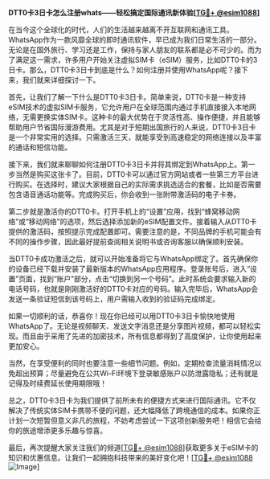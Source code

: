 **DTT0卡3日卡怎么注册whats——轻松搞定国际通讯新体验[[TG💪+ @esim1088](https://t.me/s/esim1088)]**

在当今这个全球化的时代，人们的生活越来越离不开互联网和通讯工具。WhatsApp作为一款风靡全球的即时通讯软件，早已成为我们日常生活的一部分。无论是在国外旅行、学习还是工作，保持与家人朋友的联系都是必不可少的。而为了满足这一需求，许多用户开始关注虚拟SIM卡（eSIM）服务，比如DTT0卡的3日卡。那么，DTT0卡3日卡到底是什么？如何注册并使用WhatsApp呢？接下来，我们就来详细探讨一下。

首先，让我们了解一下什么是DTT0卡3日卡。简单来说，DTT0卡是一种支持eSIM技术的虚拟SIM卡服务，它允许用户在全球范围内通过手机直接接入本地网络，无需更换实体SIM卡。这种卡的最大优势在于灵活性高、操作便捷，并且能够帮助用户节省国际漫游费用。尤其是对于短期出国旅行的人来说，DTT0卡3日卡是一个非常实用的选择。只需激活三天，就能享受到高速稳定的网络连接以及丰富的通话和短信功能。

接下来，我们就来聊聊如何注册DTT0卡3日卡并将其绑定到WhatsApp上。第一步当然是购买这张卡了。目前，DTT0卡可以通过官方网站或者一些第三方平台进行购买。在选择时，建议大家根据自己的实际需求挑选适合的套餐，比如是否需要包含语音通话功能等。完成购买后，你会收到一张附带激活码的电子卡券。

第二步就是激活你的DTT0卡。打开手机上的“设置”应用，找到“蜂窝移动网络”或“移动网络”的选项，然后选择添加新的eSIM配置文件。接着输入从DTT0卡提供的激活码，按照提示完成配置即可。需要注意的是，不同品牌的手机可能会有不同的操作步骤，因此最好提前查阅相关说明书或咨询客服以确保顺利安装。

当DTT0卡成功激活之后，就可以开始准备将它与WhatsApp绑定了。首先确保你的设备已经下载并安装了最新版本的WhatsApp应用程序。登录账号后，进入“设置”页面，找到“账户”部分，点击“切换到另一个号码”。此时系统会要求输入新的电话号码，也就是刚刚激活好的DTT0卡对应的号码。输入完毕后，WhatsApp会发送一条验证短信到该号码上，用户需输入收到的验证码完成绑定。

如果一切顺利的话，恭喜你！现在你已经可以用DTT0卡3日卡愉快地使用WhatsApp了。无论是视频聊天、发送文字消息还是分享图片视频，都可以轻松实现。而且由于采用了先进的加密技术，所有信息都得到了高度保护，让你使用起来更加安心。

当然，在享受便利的同时也要注意一些细节问题。例如，定期检查流量消耗情况以免超出预算；尽量避免在公共Wi-Fi环境下登录敏感账户以防泄露隐私；还有就是记得及时续费延长使用期限哦！

总之，DTT0卡3日卡为我们提供了前所未有的便捷方式来进行国际通讯。它不仅解决了传统实体SIM卡携带不便的问题，还大幅降低了跨境通信的成本。如果你正计划一次短暂但意义非凡的旅程，不妨考虑尝试一下这项创新服务吧！相信它会给你的旅途增添更多乐趣与惊喜。

最后，再次提醒大家关注我们的频道[[TG💪+ @esim1088](https://t.me/s/esim1088)]获取更多关于eSIM卡的知识和优惠信息。让我们一起拥抱科技带来的美好变化吧！[[TG💪+ @esim1088](https://t.me/s/esim1088) ![Image](https://i.postimg.cc/4NQfJmqS/Snipaste-2025-05-13-00-14-12.png)]